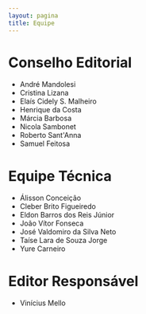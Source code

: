 ```yaml
---
layout: pagina
title: Equipe
---
```


# Conselho Editorial

- André Mandolesi
- Cristina Lizana
- Elaís Cidely S. Malheiro
- Henrique da Costa
- Márcia Barbosa
- Nicola Sambonet
- Roberto Sant'Anna
- Samuel Feitosa


# Equipe Técnica
- Álisson Conceição
- Cleber Brito Figueiredo
- Eldon Barros dos Reis Júnior
- João Vítor Fonseca 
- José Valdomiro da Silva Neto
- Taíse Lara de Souza Jorge
- Yure Carneiro

# Editor Responsável
- Vinícius Mello
